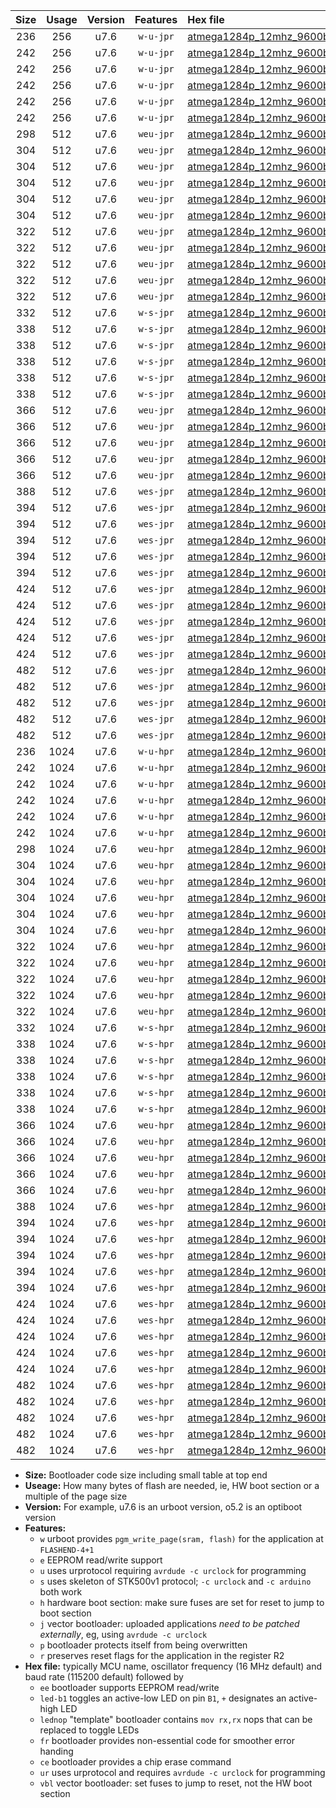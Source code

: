 |Size|Usage|Version|Features|Hex file|
|:-:|:-:|:-:|:-:|:--|
|236|256|u7.6|`w-u-jpr`|[atmega1284p_12mhz_9600bps_ur_vbl.hex](https://raw.githubusercontent.com/stefanrueger/urboot/main//atmega1284p_12mhz_9600bps_ur_vbl.hex)|
|242|256|u7.6|`w-u-jpr`|[atmega1284p_12mhz_9600bps_led+b5_ur_vbl.hex](https://raw.githubusercontent.com/stefanrueger/urboot/main//atmega1284p_12mhz_9600bps_led+b5_ur_vbl.hex)|
|242|256|u7.6|`w-u-jpr`|[atmega1284p_12mhz_9600bps_led+b7_ur_vbl.hex](https://raw.githubusercontent.com/stefanrueger/urboot/main//atmega1284p_12mhz_9600bps_led+b7_ur_vbl.hex)|
|242|256|u7.6|`w-u-jpr`|[atmega1284p_12mhz_9600bps_led+c7_ur_vbl.hex](https://raw.githubusercontent.com/stefanrueger/urboot/main//atmega1284p_12mhz_9600bps_led+c7_ur_vbl.hex)|
|242|256|u7.6|`w-u-jpr`|[atmega1284p_12mhz_9600bps_led+d7_ur_vbl.hex](https://raw.githubusercontent.com/stefanrueger/urboot/main//atmega1284p_12mhz_9600bps_led+d7_ur_vbl.hex)|
|242|256|u7.6|`w-u-jpr`|[atmega1284p_12mhz_9600bps_lednop_ur_vbl.hex](https://raw.githubusercontent.com/stefanrueger/urboot/main//atmega1284p_12mhz_9600bps_lednop_ur_vbl.hex)|
|298|512|u7.6|`weu-jpr`|[atmega1284p_12mhz_9600bps_ee_ur_vbl.hex](https://raw.githubusercontent.com/stefanrueger/urboot/main//atmega1284p_12mhz_9600bps_ee_ur_vbl.hex)|
|304|512|u7.6|`weu-jpr`|[atmega1284p_12mhz_9600bps_ee_led+b5_ur_vbl.hex](https://raw.githubusercontent.com/stefanrueger/urboot/main//atmega1284p_12mhz_9600bps_ee_led+b5_ur_vbl.hex)|
|304|512|u7.6|`weu-jpr`|[atmega1284p_12mhz_9600bps_ee_led+b7_ur_vbl.hex](https://raw.githubusercontent.com/stefanrueger/urboot/main//atmega1284p_12mhz_9600bps_ee_led+b7_ur_vbl.hex)|
|304|512|u7.6|`weu-jpr`|[atmega1284p_12mhz_9600bps_ee_led+c7_ur_vbl.hex](https://raw.githubusercontent.com/stefanrueger/urboot/main//atmega1284p_12mhz_9600bps_ee_led+c7_ur_vbl.hex)|
|304|512|u7.6|`weu-jpr`|[atmega1284p_12mhz_9600bps_ee_led+d7_ur_vbl.hex](https://raw.githubusercontent.com/stefanrueger/urboot/main//atmega1284p_12mhz_9600bps_ee_led+d7_ur_vbl.hex)|
|304|512|u7.6|`weu-jpr`|[atmega1284p_12mhz_9600bps_ee_lednop_ur_vbl.hex](https://raw.githubusercontent.com/stefanrueger/urboot/main//atmega1284p_12mhz_9600bps_ee_lednop_ur_vbl.hex)|
|322|512|u7.6|`weu-jpr`|[atmega1284p_12mhz_9600bps_ee_led+b5_fr_ur_vbl.hex](https://raw.githubusercontent.com/stefanrueger/urboot/main//atmega1284p_12mhz_9600bps_ee_led+b5_fr_ur_vbl.hex)|
|322|512|u7.6|`weu-jpr`|[atmega1284p_12mhz_9600bps_ee_led+b7_fr_ur_vbl.hex](https://raw.githubusercontent.com/stefanrueger/urboot/main//atmega1284p_12mhz_9600bps_ee_led+b7_fr_ur_vbl.hex)|
|322|512|u7.6|`weu-jpr`|[atmega1284p_12mhz_9600bps_ee_led+c7_fr_ur_vbl.hex](https://raw.githubusercontent.com/stefanrueger/urboot/main//atmega1284p_12mhz_9600bps_ee_led+c7_fr_ur_vbl.hex)|
|322|512|u7.6|`weu-jpr`|[atmega1284p_12mhz_9600bps_ee_led+d7_fr_ur_vbl.hex](https://raw.githubusercontent.com/stefanrueger/urboot/main//atmega1284p_12mhz_9600bps_ee_led+d7_fr_ur_vbl.hex)|
|322|512|u7.6|`weu-jpr`|[atmega1284p_12mhz_9600bps_ee_lednop_fr_ur_vbl.hex](https://raw.githubusercontent.com/stefanrueger/urboot/main//atmega1284p_12mhz_9600bps_ee_lednop_fr_ur_vbl.hex)|
|332|512|u7.6|`w-s-jpr`|[atmega1284p_12mhz_9600bps_vbl.hex](https://raw.githubusercontent.com/stefanrueger/urboot/main//atmega1284p_12mhz_9600bps_vbl.hex)|
|338|512|u7.6|`w-s-jpr`|[atmega1284p_12mhz_9600bps_led+b5_vbl.hex](https://raw.githubusercontent.com/stefanrueger/urboot/main//atmega1284p_12mhz_9600bps_led+b5_vbl.hex)|
|338|512|u7.6|`w-s-jpr`|[atmega1284p_12mhz_9600bps_led+b7_vbl.hex](https://raw.githubusercontent.com/stefanrueger/urboot/main//atmega1284p_12mhz_9600bps_led+b7_vbl.hex)|
|338|512|u7.6|`w-s-jpr`|[atmega1284p_12mhz_9600bps_led+c7_vbl.hex](https://raw.githubusercontent.com/stefanrueger/urboot/main//atmega1284p_12mhz_9600bps_led+c7_vbl.hex)|
|338|512|u7.6|`w-s-jpr`|[atmega1284p_12mhz_9600bps_led+d7_vbl.hex](https://raw.githubusercontent.com/stefanrueger/urboot/main//atmega1284p_12mhz_9600bps_led+d7_vbl.hex)|
|338|512|u7.6|`w-s-jpr`|[atmega1284p_12mhz_9600bps_lednop_vbl.hex](https://raw.githubusercontent.com/stefanrueger/urboot/main//atmega1284p_12mhz_9600bps_lednop_vbl.hex)|
|366|512|u7.6|`weu-jpr`|[atmega1284p_12mhz_9600bps_ee_led+b5_fr_ce_ur_vbl.hex](https://raw.githubusercontent.com/stefanrueger/urboot/main//atmega1284p_12mhz_9600bps_ee_led+b5_fr_ce_ur_vbl.hex)|
|366|512|u7.6|`weu-jpr`|[atmega1284p_12mhz_9600bps_ee_led+b7_fr_ce_ur_vbl.hex](https://raw.githubusercontent.com/stefanrueger/urboot/main//atmega1284p_12mhz_9600bps_ee_led+b7_fr_ce_ur_vbl.hex)|
|366|512|u7.6|`weu-jpr`|[atmega1284p_12mhz_9600bps_ee_led+c7_fr_ce_ur_vbl.hex](https://raw.githubusercontent.com/stefanrueger/urboot/main//atmega1284p_12mhz_9600bps_ee_led+c7_fr_ce_ur_vbl.hex)|
|366|512|u7.6|`weu-jpr`|[atmega1284p_12mhz_9600bps_ee_led+d7_fr_ce_ur_vbl.hex](https://raw.githubusercontent.com/stefanrueger/urboot/main//atmega1284p_12mhz_9600bps_ee_led+d7_fr_ce_ur_vbl.hex)|
|366|512|u7.6|`weu-jpr`|[atmega1284p_12mhz_9600bps_ee_lednop_fr_ce_ur_vbl.hex](https://raw.githubusercontent.com/stefanrueger/urboot/main//atmega1284p_12mhz_9600bps_ee_lednop_fr_ce_ur_vbl.hex)|
|388|512|u7.6|`wes-jpr`|[atmega1284p_12mhz_9600bps_ee_vbl.hex](https://raw.githubusercontent.com/stefanrueger/urboot/main//atmega1284p_12mhz_9600bps_ee_vbl.hex)|
|394|512|u7.6|`wes-jpr`|[atmega1284p_12mhz_9600bps_ee_led+b5_vbl.hex](https://raw.githubusercontent.com/stefanrueger/urboot/main//atmega1284p_12mhz_9600bps_ee_led+b5_vbl.hex)|
|394|512|u7.6|`wes-jpr`|[atmega1284p_12mhz_9600bps_ee_led+b7_vbl.hex](https://raw.githubusercontent.com/stefanrueger/urboot/main//atmega1284p_12mhz_9600bps_ee_led+b7_vbl.hex)|
|394|512|u7.6|`wes-jpr`|[atmega1284p_12mhz_9600bps_ee_led+c7_vbl.hex](https://raw.githubusercontent.com/stefanrueger/urboot/main//atmega1284p_12mhz_9600bps_ee_led+c7_vbl.hex)|
|394|512|u7.6|`wes-jpr`|[atmega1284p_12mhz_9600bps_ee_led+d7_vbl.hex](https://raw.githubusercontent.com/stefanrueger/urboot/main//atmega1284p_12mhz_9600bps_ee_led+d7_vbl.hex)|
|394|512|u7.6|`wes-jpr`|[atmega1284p_12mhz_9600bps_ee_lednop_vbl.hex](https://raw.githubusercontent.com/stefanrueger/urboot/main//atmega1284p_12mhz_9600bps_ee_lednop_vbl.hex)|
|424|512|u7.6|`wes-jpr`|[atmega1284p_12mhz_9600bps_ee_led+b5_fr_vbl.hex](https://raw.githubusercontent.com/stefanrueger/urboot/main//atmega1284p_12mhz_9600bps_ee_led+b5_fr_vbl.hex)|
|424|512|u7.6|`wes-jpr`|[atmega1284p_12mhz_9600bps_ee_led+b7_fr_vbl.hex](https://raw.githubusercontent.com/stefanrueger/urboot/main//atmega1284p_12mhz_9600bps_ee_led+b7_fr_vbl.hex)|
|424|512|u7.6|`wes-jpr`|[atmega1284p_12mhz_9600bps_ee_led+c7_fr_vbl.hex](https://raw.githubusercontent.com/stefanrueger/urboot/main//atmega1284p_12mhz_9600bps_ee_led+c7_fr_vbl.hex)|
|424|512|u7.6|`wes-jpr`|[atmega1284p_12mhz_9600bps_ee_led+d7_fr_vbl.hex](https://raw.githubusercontent.com/stefanrueger/urboot/main//atmega1284p_12mhz_9600bps_ee_led+d7_fr_vbl.hex)|
|424|512|u7.6|`wes-jpr`|[atmega1284p_12mhz_9600bps_ee_lednop_fr_vbl.hex](https://raw.githubusercontent.com/stefanrueger/urboot/main//atmega1284p_12mhz_9600bps_ee_lednop_fr_vbl.hex)|
|482|512|u7.6|`wes-jpr`|[atmega1284p_12mhz_9600bps_ee_led+b5_fr_ce_vbl.hex](https://raw.githubusercontent.com/stefanrueger/urboot/main//atmega1284p_12mhz_9600bps_ee_led+b5_fr_ce_vbl.hex)|
|482|512|u7.6|`wes-jpr`|[atmega1284p_12mhz_9600bps_ee_led+b7_fr_ce_vbl.hex](https://raw.githubusercontent.com/stefanrueger/urboot/main//atmega1284p_12mhz_9600bps_ee_led+b7_fr_ce_vbl.hex)|
|482|512|u7.6|`wes-jpr`|[atmega1284p_12mhz_9600bps_ee_led+c7_fr_ce_vbl.hex](https://raw.githubusercontent.com/stefanrueger/urboot/main//atmega1284p_12mhz_9600bps_ee_led+c7_fr_ce_vbl.hex)|
|482|512|u7.6|`wes-jpr`|[atmega1284p_12mhz_9600bps_ee_led+d7_fr_ce_vbl.hex](https://raw.githubusercontent.com/stefanrueger/urboot/main//atmega1284p_12mhz_9600bps_ee_led+d7_fr_ce_vbl.hex)|
|482|512|u7.6|`wes-jpr`|[atmega1284p_12mhz_9600bps_ee_lednop_fr_ce_vbl.hex](https://raw.githubusercontent.com/stefanrueger/urboot/main//atmega1284p_12mhz_9600bps_ee_lednop_fr_ce_vbl.hex)|
|236|1024|u7.6|`w-u-hpr`|[atmega1284p_12mhz_9600bps_ur.hex](https://raw.githubusercontent.com/stefanrueger/urboot/main//atmega1284p_12mhz_9600bps_ur.hex)|
|242|1024|u7.6|`w-u-hpr`|[atmega1284p_12mhz_9600bps_led+b5_ur.hex](https://raw.githubusercontent.com/stefanrueger/urboot/main//atmega1284p_12mhz_9600bps_led+b5_ur.hex)|
|242|1024|u7.6|`w-u-hpr`|[atmega1284p_12mhz_9600bps_led+b7_ur.hex](https://raw.githubusercontent.com/stefanrueger/urboot/main//atmega1284p_12mhz_9600bps_led+b7_ur.hex)|
|242|1024|u7.6|`w-u-hpr`|[atmega1284p_12mhz_9600bps_led+c7_ur.hex](https://raw.githubusercontent.com/stefanrueger/urboot/main//atmega1284p_12mhz_9600bps_led+c7_ur.hex)|
|242|1024|u7.6|`w-u-hpr`|[atmega1284p_12mhz_9600bps_led+d7_ur.hex](https://raw.githubusercontent.com/stefanrueger/urboot/main//atmega1284p_12mhz_9600bps_led+d7_ur.hex)|
|242|1024|u7.6|`w-u-hpr`|[atmega1284p_12mhz_9600bps_lednop_ur.hex](https://raw.githubusercontent.com/stefanrueger/urboot/main//atmega1284p_12mhz_9600bps_lednop_ur.hex)|
|298|1024|u7.6|`weu-hpr`|[atmega1284p_12mhz_9600bps_ee_ur.hex](https://raw.githubusercontent.com/stefanrueger/urboot/main//atmega1284p_12mhz_9600bps_ee_ur.hex)|
|304|1024|u7.6|`weu-hpr`|[atmega1284p_12mhz_9600bps_ee_led+b5_ur.hex](https://raw.githubusercontent.com/stefanrueger/urboot/main//atmega1284p_12mhz_9600bps_ee_led+b5_ur.hex)|
|304|1024|u7.6|`weu-hpr`|[atmega1284p_12mhz_9600bps_ee_led+b7_ur.hex](https://raw.githubusercontent.com/stefanrueger/urboot/main//atmega1284p_12mhz_9600bps_ee_led+b7_ur.hex)|
|304|1024|u7.6|`weu-hpr`|[atmega1284p_12mhz_9600bps_ee_led+c7_ur.hex](https://raw.githubusercontent.com/stefanrueger/urboot/main//atmega1284p_12mhz_9600bps_ee_led+c7_ur.hex)|
|304|1024|u7.6|`weu-hpr`|[atmega1284p_12mhz_9600bps_ee_led+d7_ur.hex](https://raw.githubusercontent.com/stefanrueger/urboot/main//atmega1284p_12mhz_9600bps_ee_led+d7_ur.hex)|
|304|1024|u7.6|`weu-hpr`|[atmega1284p_12mhz_9600bps_ee_lednop_ur.hex](https://raw.githubusercontent.com/stefanrueger/urboot/main//atmega1284p_12mhz_9600bps_ee_lednop_ur.hex)|
|322|1024|u7.6|`weu-hpr`|[atmega1284p_12mhz_9600bps_ee_led+b5_fr_ur.hex](https://raw.githubusercontent.com/stefanrueger/urboot/main//atmega1284p_12mhz_9600bps_ee_led+b5_fr_ur.hex)|
|322|1024|u7.6|`weu-hpr`|[atmega1284p_12mhz_9600bps_ee_led+b7_fr_ur.hex](https://raw.githubusercontent.com/stefanrueger/urboot/main//atmega1284p_12mhz_9600bps_ee_led+b7_fr_ur.hex)|
|322|1024|u7.6|`weu-hpr`|[atmega1284p_12mhz_9600bps_ee_led+c7_fr_ur.hex](https://raw.githubusercontent.com/stefanrueger/urboot/main//atmega1284p_12mhz_9600bps_ee_led+c7_fr_ur.hex)|
|322|1024|u7.6|`weu-hpr`|[atmega1284p_12mhz_9600bps_ee_led+d7_fr_ur.hex](https://raw.githubusercontent.com/stefanrueger/urboot/main//atmega1284p_12mhz_9600bps_ee_led+d7_fr_ur.hex)|
|322|1024|u7.6|`weu-hpr`|[atmega1284p_12mhz_9600bps_ee_lednop_fr_ur.hex](https://raw.githubusercontent.com/stefanrueger/urboot/main//atmega1284p_12mhz_9600bps_ee_lednop_fr_ur.hex)|
|332|1024|u7.6|`w-s-hpr`|[atmega1284p_12mhz_9600bps.hex](https://raw.githubusercontent.com/stefanrueger/urboot/main//atmega1284p_12mhz_9600bps.hex)|
|338|1024|u7.6|`w-s-hpr`|[atmega1284p_12mhz_9600bps_led+b5.hex](https://raw.githubusercontent.com/stefanrueger/urboot/main//atmega1284p_12mhz_9600bps_led+b5.hex)|
|338|1024|u7.6|`w-s-hpr`|[atmega1284p_12mhz_9600bps_led+b7.hex](https://raw.githubusercontent.com/stefanrueger/urboot/main//atmega1284p_12mhz_9600bps_led+b7.hex)|
|338|1024|u7.6|`w-s-hpr`|[atmega1284p_12mhz_9600bps_led+c7.hex](https://raw.githubusercontent.com/stefanrueger/urboot/main//atmega1284p_12mhz_9600bps_led+c7.hex)|
|338|1024|u7.6|`w-s-hpr`|[atmega1284p_12mhz_9600bps_led+d7.hex](https://raw.githubusercontent.com/stefanrueger/urboot/main//atmega1284p_12mhz_9600bps_led+d7.hex)|
|338|1024|u7.6|`w-s-hpr`|[atmega1284p_12mhz_9600bps_lednop.hex](https://raw.githubusercontent.com/stefanrueger/urboot/main//atmega1284p_12mhz_9600bps_lednop.hex)|
|366|1024|u7.6|`weu-hpr`|[atmega1284p_12mhz_9600bps_ee_led+b5_fr_ce_ur.hex](https://raw.githubusercontent.com/stefanrueger/urboot/main//atmega1284p_12mhz_9600bps_ee_led+b5_fr_ce_ur.hex)|
|366|1024|u7.6|`weu-hpr`|[atmega1284p_12mhz_9600bps_ee_led+b7_fr_ce_ur.hex](https://raw.githubusercontent.com/stefanrueger/urboot/main//atmega1284p_12mhz_9600bps_ee_led+b7_fr_ce_ur.hex)|
|366|1024|u7.6|`weu-hpr`|[atmega1284p_12mhz_9600bps_ee_led+c7_fr_ce_ur.hex](https://raw.githubusercontent.com/stefanrueger/urboot/main//atmega1284p_12mhz_9600bps_ee_led+c7_fr_ce_ur.hex)|
|366|1024|u7.6|`weu-hpr`|[atmega1284p_12mhz_9600bps_ee_led+d7_fr_ce_ur.hex](https://raw.githubusercontent.com/stefanrueger/urboot/main//atmega1284p_12mhz_9600bps_ee_led+d7_fr_ce_ur.hex)|
|366|1024|u7.6|`weu-hpr`|[atmega1284p_12mhz_9600bps_ee_lednop_fr_ce_ur.hex](https://raw.githubusercontent.com/stefanrueger/urboot/main//atmega1284p_12mhz_9600bps_ee_lednop_fr_ce_ur.hex)|
|388|1024|u7.6|`wes-hpr`|[atmega1284p_12mhz_9600bps_ee.hex](https://raw.githubusercontent.com/stefanrueger/urboot/main//atmega1284p_12mhz_9600bps_ee.hex)|
|394|1024|u7.6|`wes-hpr`|[atmega1284p_12mhz_9600bps_ee_led+b5.hex](https://raw.githubusercontent.com/stefanrueger/urboot/main//atmega1284p_12mhz_9600bps_ee_led+b5.hex)|
|394|1024|u7.6|`wes-hpr`|[atmega1284p_12mhz_9600bps_ee_led+b7.hex](https://raw.githubusercontent.com/stefanrueger/urboot/main//atmega1284p_12mhz_9600bps_ee_led+b7.hex)|
|394|1024|u7.6|`wes-hpr`|[atmega1284p_12mhz_9600bps_ee_led+c7.hex](https://raw.githubusercontent.com/stefanrueger/urboot/main//atmega1284p_12mhz_9600bps_ee_led+c7.hex)|
|394|1024|u7.6|`wes-hpr`|[atmega1284p_12mhz_9600bps_ee_led+d7.hex](https://raw.githubusercontent.com/stefanrueger/urboot/main//atmega1284p_12mhz_9600bps_ee_led+d7.hex)|
|394|1024|u7.6|`wes-hpr`|[atmega1284p_12mhz_9600bps_ee_lednop.hex](https://raw.githubusercontent.com/stefanrueger/urboot/main//atmega1284p_12mhz_9600bps_ee_lednop.hex)|
|424|1024|u7.6|`wes-hpr`|[atmega1284p_12mhz_9600bps_ee_led+b5_fr.hex](https://raw.githubusercontent.com/stefanrueger/urboot/main//atmega1284p_12mhz_9600bps_ee_led+b5_fr.hex)|
|424|1024|u7.6|`wes-hpr`|[atmega1284p_12mhz_9600bps_ee_led+b7_fr.hex](https://raw.githubusercontent.com/stefanrueger/urboot/main//atmega1284p_12mhz_9600bps_ee_led+b7_fr.hex)|
|424|1024|u7.6|`wes-hpr`|[atmega1284p_12mhz_9600bps_ee_led+c7_fr.hex](https://raw.githubusercontent.com/stefanrueger/urboot/main//atmega1284p_12mhz_9600bps_ee_led+c7_fr.hex)|
|424|1024|u7.6|`wes-hpr`|[atmega1284p_12mhz_9600bps_ee_led+d7_fr.hex](https://raw.githubusercontent.com/stefanrueger/urboot/main//atmega1284p_12mhz_9600bps_ee_led+d7_fr.hex)|
|424|1024|u7.6|`wes-hpr`|[atmega1284p_12mhz_9600bps_ee_lednop_fr.hex](https://raw.githubusercontent.com/stefanrueger/urboot/main//atmega1284p_12mhz_9600bps_ee_lednop_fr.hex)|
|482|1024|u7.6|`wes-hpr`|[atmega1284p_12mhz_9600bps_ee_led+b5_fr_ce.hex](https://raw.githubusercontent.com/stefanrueger/urboot/main//atmega1284p_12mhz_9600bps_ee_led+b5_fr_ce.hex)|
|482|1024|u7.6|`wes-hpr`|[atmega1284p_12mhz_9600bps_ee_led+b7_fr_ce.hex](https://raw.githubusercontent.com/stefanrueger/urboot/main//atmega1284p_12mhz_9600bps_ee_led+b7_fr_ce.hex)|
|482|1024|u7.6|`wes-hpr`|[atmega1284p_12mhz_9600bps_ee_led+c7_fr_ce.hex](https://raw.githubusercontent.com/stefanrueger/urboot/main//atmega1284p_12mhz_9600bps_ee_led+c7_fr_ce.hex)|
|482|1024|u7.6|`wes-hpr`|[atmega1284p_12mhz_9600bps_ee_led+d7_fr_ce.hex](https://raw.githubusercontent.com/stefanrueger/urboot/main//atmega1284p_12mhz_9600bps_ee_led+d7_fr_ce.hex)|
|482|1024|u7.6|`wes-hpr`|[atmega1284p_12mhz_9600bps_ee_lednop_fr_ce.hex](https://raw.githubusercontent.com/stefanrueger/urboot/main//atmega1284p_12mhz_9600bps_ee_lednop_fr_ce.hex)|

- **Size:** Bootloader code size including small table at top end
- **Useage:** How many bytes of flash are needed, ie, HW boot section or a multiple of the page size
- **Version:** For example, u7.6 is an urboot version, o5.2 is an optiboot version
- **Features:**
  + `w` urboot provides `pgm_write_page(sram, flash)` for the application at `FLASHEND-4+1`
  + `e` EEPROM read/write support
  + `u` uses urprotocol requiring `avrdude -c urclock` for programming
  + `s` uses skeleton of STK500v1 protocol; `-c urclock` and `-c arduino` both work
  + `h` hardware boot section: make sure fuses are set for reset to jump to boot section
  + `j` vector bootloader: uploaded applications *need to be patched externally*, eg, using `avrdude -c urclock`
  + `p` bootloader protects itself from being overwritten
  + `r` preserves reset flags for the application in the register R2
- **Hex file:** typically MCU name, oscillator frequency (16 MHz default) and baud rate (115200 default) followed by
  + `ee` bootloader supports EEPROM read/write
  + `led-b1` toggles an active-low LED on pin `B1`, `+` designates an active-high LED
  + `lednop` "template" bootloader contains `mov rx,rx` nops that can be replaced to toggle LEDs
  + `fr` bootloader provides non-essential code for smoother error handing
  + `ce` bootloader provides a chip erase command
  + `ur` uses urprotocol and requires `avrdude -c urclock` for programming
  + `vbl` vector bootloader: set fuses to jump to reset, not the HW boot section
